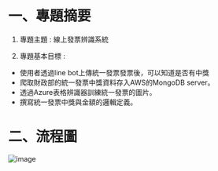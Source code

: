 一、專題摘要 
=============
1. 專題主題 : 線上發票辨識系統

2. 專題基本目標 : 
  * 使用者透過line bot上傳統一發票發票後，可以知道是否有中獎
  * 爬取財政部的統一發票中獎資料存入AWS的MongoDB server。
  * 透過Azure表格辨識器訓練統一發票的圖片。
  * 撰寫統一發票中獎與金額的邏輯定義。

二、流程圖
=============
![image](https://raw.githubusercontent.com/jack110114201/Invoice-recognition-project/88ca421b2163e1764bcaab14b56cb4b63fcdc09d/image/%E6%B5%81%E7%A8%8B.PNG)
